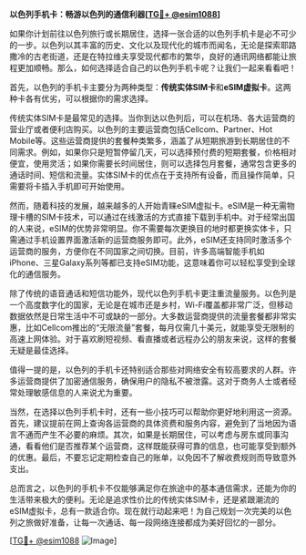 **以色列手机卡：畅游以色列的通信利器[[TG💪+ @esim1088](https://t.me/s/esim1088)]**

如果你计划前往以色列旅行或长期居住，选择一张合适的以色列手机卡是必不可少的一步。以色列以其丰富的历史、文化以及现代化的城市而闻名，无论是探索耶路撒冷的古老街道，还是在特拉维夫享受现代都市的繁华，良好的通讯网络都能让旅程更加顺畅。那么，如何选择适合自己的以色列手机卡呢？让我们一起来看看吧！

首先，以色列的手机卡主要分为两种类型：**传统实体SIM卡**和**eSIM虚拟卡**。这两种卡各有优劣，可以根据你的需求选择。

传统实体SIM卡是最常见的选择。当你到达以色列后，可以在机场、各大运营商的营业厅或者便利店购买。以色列的主要运营商包括Cellcom、Partner、Hot Mobile等。这些运营商提供的套餐种类繁多，涵盖了从短期旅游到长期居住的不同需求。例如，如果你只是短暂停留几天，可以选择预付费的短期套餐，价格相对便宜，使用灵活；如果你需要长时间居住，则可以选择包月套餐，通常包含更多的通话时间、短信和流量。实体SIM卡的优点在于支持所有设备，而且操作简单，只需要将卡插入手机即可开始使用。

然而，随着科技的发展，越来越多的人开始青睐eSIM虚拟卡。eSIM是一种无需物理卡槽的SIM卡技术，可以通过在线激活的方式直接下载到手机中。对于经常出国的人来说，eSIM的优势非常明显。你不需要每次更换目的地时都更换实体卡，只需通过手机设置界面激活新的运营商服务即可。此外，eSIM还支持同时激活多个运营商的服务，方便你在不同国家之间切换。目前，许多高端智能手机如iPhone、三星Galaxy系列等都已支持eSIM功能，这意味着你可以轻松享受到全球化的通信服务。

除了传统的语音通话和短信功能外，现代以色列手机卡更注重流量服务。以色列是一个高度数字化的国家，无论是在城市还是乡村，Wi-Fi覆盖都非常广泛，但移动数据依然是日常生活中不可或缺的一部分。大多数运营商提供的流量套餐都非常实惠，比如Cellcom推出的“无限流量”套餐，每月仅需几十美元，就能享受无限制的高速上网体验。对于喜欢刷短视频、看直播或者远程办公的朋友来说，这样的套餐无疑是最佳选择。

值得一提的是，以色列的手机卡还特别适合那些对网络安全有较高要求的人群。许多运营商提供了加密通信服务，确保用户的隐私不被泄露。这对于商务人士或者经常处理敏感信息的人来说尤为重要。

当然，在选择以色列手机卡时，还有一些小技巧可以帮助你更好地利用这一资源。首先，建议提前在网上查询各运营商的具体资费和服务内容，避免到了当地因为语言不通而产生不必要的麻烦。其次，如果是长期居住，可以考虑与房东或同事沟通，看看他们是否推荐某个运营商，这样既能获得可靠的信息，也可能享受到额外的优惠。最后，不要忘记定期检查自己的账单，以免因不了解收费规则而导致意外支出。

总而言之，以色列的手机卡不仅能够满足你在旅途中的基本通信需求，还能为你的生活带来极大的便利。无论是追求性价比的传统实体SIM卡，还是紧跟潮流的eSIM虚拟卡，总有一款适合你。现在就行动起来吧！为自己规划一次完美的以色列之旅做好准备，让每一次通话、每一段网络连接都成为美好回忆的一部分。

[[TG💪+ @esim1088](https://t.me/s/esim1088) ![Image](https://i.postimg.cc/4NQfJmqS/Snipaste-2025-05-13-00-14-12.png)]